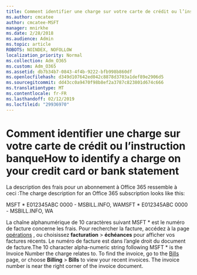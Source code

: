 ```yaml
---
title: Comment identifier une charge sur votre carte de crédit ou l’instruction banque
ms.author: cmcatee
author: cmcatee-MSFT
manager: mnirkhe
ms.date: 2/28/2018
ms.audience: Admin
ms.topic: article
ROBOTS: NOINDEX, NOFOLLOW
localization_priority: Normal
ms.collection: Adm_O365
ms.custom: Adm_O365
ms.assetid: db7b34b7-0843-4f4b-9222-bfb998b860df
ms.openlocfilehash: d349d107642ed042c8878d3703a1def89e2906d5
ms.sourcegitcommit: dd43cc0a9470f98b8ef2a3787c823801d674c666
ms.translationtype: MT
ms.contentlocale: fr-FR
ms.lasthandoff: 02/12/2019
ms.locfileid: "29936970"
---
```

# <a name="how-to-identify-a-charge-on-your-credit-card-or-bank-statement"></a><span data-ttu-id="8d9b4-102">Comment identifier une charge sur votre carte de crédit ou l’instruction banque</span><span class="sxs-lookup"><span data-stu-id="8d9b4-102">How to identify a charge on your credit card or bank statement</span></span>

<span data-ttu-id="8d9b4-103">La description des frais pour un abonnement à Office 365 ressemble à ceci :</span><span class="sxs-lookup"><span data-stu-id="8d9b4-103">The charge description for an Office 365 subscription looks like this:</span></span>
  
<span data-ttu-id="8d9b4-104">MSFT \* E012345ABC 0000 - MSBILL.INFO, WA</span><span class="sxs-lookup"><span data-stu-id="8d9b4-104">MSFT \* E012345ABC 0000 - MSBILL.INFO, WA</span></span>
  
<span data-ttu-id="8d9b4-p101">La chaîne alphanumérique de 10 caractères suivant MSFT \* est le numéro de facture concerne les frais. Pour rechercher la facture, accédez à la page [opérations](https://go.microsoft.com/fwlink/p/?linkid=848039) , ou choisissez **facturation** \> **échéances** pour afficher vos factures récents. Le numéro de facture est dans l’angle droit du document de facture.</span><span class="sxs-lookup"><span data-stu-id="8d9b4-p101">The 10 character alpha-numeric string following MSFT \* is the Invoice Number the charge relates to. To find the invoice, go to the [Bills](https://go.microsoft.com/fwlink/p/?linkid=848039) page, or choose **Billing** \> **Bills** to view your recent invoices. The invoice number is near the right corner of the invoice document.</span></span> 
  

